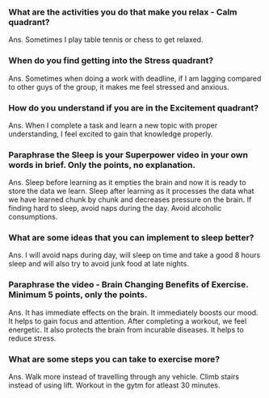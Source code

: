 ### What are the activities you do that make you relax - Calm quadrant?
Ans. Sometimes I play table tennis or chess to get relaxed.

### When do you find getting into the Stress quadrant?
Ans. Sometimes when doing a work with deadline, if I am lagging compared to other guys of the group, it makes me feel stressed and anxious.

### How do you understand if you are in the Excitement quadrant?
Ans. When I complete a task and learn a new topic with proper understanding, I feel excited to gain that knowledge properly.

### Paraphrase the Sleep is your Superpower video in your own words in brief. Only the points, no explanation.
Ans. Sleep before learning as it empties the brain and now it is ready to store the data we learn.
     Sleep after learning as it processes the data what we have learned chunk by chunk and decreases pressure on the brain.
     If finding hard to sleep, avoid naps during the day.
     Avoid alcoholic consumptions.
     
### What are some ideas that you can implement to sleep better?
Ans. I will avoid naps during day, will sleep on time and take a good 8 hours sleep and will also try to avoid junk food at late nights.

### Paraphrase the video - Brain Changing Benefits of Exercise. Minimum 5 points, only the points.
Ans. It has immediate effects on the brain. It immediately boosts our mood.
     It helps to gain focus and attention.
     After completing a workout, we feel energetic.
     It also protects the brain from incurable diseases.
     It helps to reduce stress.

### What are some steps you can take to exercise more?
Ans. Walk more instead of travelling through any vehicle.
     Climb stairs instead of using lift.
     Workout in the gytm for atleast 30 minutes.  
